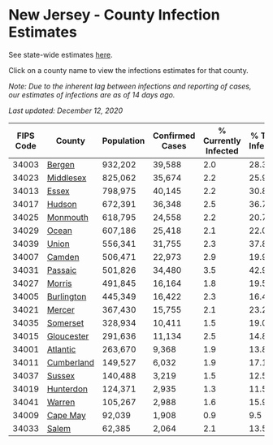 # New Jersey - County Infection Estimates

See state-wide estimates [here](/infections/us-nj).

Click on a county name to view the infections estimates for that county.

*Note: Due to the inherent lag between infections and reporting of cases, our estimates of infections are as of 14 days ago.*

*Last updated: December 12, 2020*

|   FIPS Code |                   County |   Population |   Confirmed Cases |   % Currently Infected |   % Total Infected |
|-------------|--------------------------|--------------|-------------------|------------------------|--------------------|
|       34003 |         [Bergen](bergen) |      932,202 |            39,588 |                    2.0 |               28.3 |
|       34023 |   [Middlesex](middlesex) |      825,062 |            35,674 |                    2.2 |               25.9 |
|       34013 |           [Essex](essex) |      798,975 |            40,145 |                    2.2 |               30.8 |
|       34017 |         [Hudson](hudson) |      672,391 |            36,348 |                    2.5 |               36.7 |
|       34025 |     [Monmouth](monmouth) |      618,795 |            24,558 |                    2.2 |               20.7 |
|       34029 |           [Ocean](ocean) |      607,186 |            25,418 |                    2.1 |               22.0 |
|       34039 |           [Union](union) |      556,341 |            31,755 |                    2.3 |               37.8 |
|       34007 |         [Camden](camden) |      506,471 |            22,973 |                    2.9 |               19.9 |
|       34031 |       [Passaic](passaic) |      501,826 |            34,480 |                    3.5 |               42.9 |
|       34027 |         [Morris](morris) |      491,845 |            16,164 |                    1.8 |               19.5 |
|       34005 | [Burlington](burlington) |      445,349 |            16,422 |                    2.3 |               16.4 |
|       34021 |         [Mercer](mercer) |      367,430 |            15,755 |                    2.1 |               23.2 |
|       34035 |     [Somerset](somerset) |      328,934 |            10,411 |                    1.5 |               19.0 |
|       34015 | [Gloucester](gloucester) |      291,636 |            11,134 |                    2.5 |               14.8 |
|       34001 |     [Atlantic](atlantic) |      263,670 |             9,368 |                    1.9 |               13.8 |
|       34011 | [Cumberland](cumberland) |      149,527 |             6,032 |                    1.9 |               17.1 |
|       34037 |         [Sussex](sussex) |      140,488 |             3,219 |                    1.5 |               12.5 |
|       34019 |   [Hunterdon](hunterdon) |      124,371 |             2,935 |                    1.3 |               11.5 |
|       34041 |         [Warren](warren) |      105,267 |             2,988 |                    1.6 |               15.9 |
|       34009 |     [Cape May](cape-may) |       92,039 |             1,908 |                    0.9 |                9.5 |
|       34033 |           [Salem](salem) |       62,385 |             2,064 |                    2.1 |               13.5 |